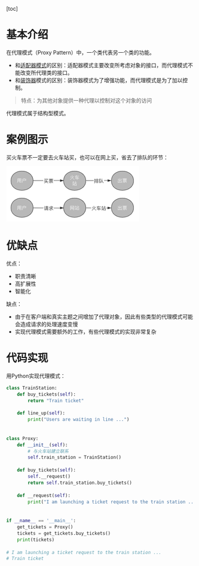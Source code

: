 [toc]

# 基本介绍

在代理模式（Proxy Pattern）中，一个类代表另一个类的功能。

- 和[适配器模式](https://so.csdn.net/so/search?q=适配器模式&spm=1001.2101.3001.7020)的区别：适配器模式主要改变所考虑对象的接口，而代理模式不能改变所代理类的接口。
- 和[装饰器](https://so.csdn.net/so/search?q=装饰器&spm=1001.2101.3001.7020)模式的区别：装饰器模式为了增强功能，而代理模式是为了加以控制。

> 特点：为其他对象提供一种代理以控制对这个对象的访问

代理模式属于结构型模式。

# 案例图示

买火车票不一定要去火车站买，也可以在网上买，省去了排队的环节：

![image-20210624122107655](images/110c7b1f3f2e0bdf3db7de85a86f6ddb.png)

# 优缺点

优点：

- 职责清晰
- 高扩展性
- 智能化

缺点：

- 由于在客户端和真实主题之间增加了代理对象，因此有些类型的代理模式可能会造成请求的处理速度变慢
- 实现代理模式需要额外的工作，有些代理模式的实现非常复杂

# 代码实现

用Python实现代理模式：

```python
class TrainStation:
    def buy_tickets(self):
        return "Train ticket"

    def line_up(self):
        print("Users are waiting in line ...")


class Proxy:
    def __init__(self):
        # 与火车站建立联系
        self.train_station = TrainStation()

    def buy_tickets(self):
        self.__request()
        return self.train_station.buy_tickets()

    def __request(self):
        print("I am launching a ticket request to the train station ...")


if __name__ == '__main__':
    get_tickets = Proxy()
    tickets = get_tickets.buy_tickets()
    print(tickets)

# I am launching a ticket request to the train station ...
# Train ticket

```

